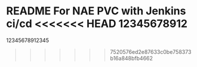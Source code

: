 README
For NAE PVC with Jenkins ci/cd
<<<<<<< HEAD
12345678912
=======
12345678912345
>>>>>>> 7520576ed2e87633c0be758373b16a848bfb4662
